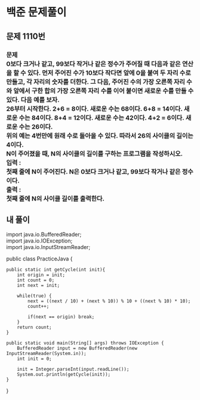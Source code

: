 # 백준 문제풀이

## 문제 1110번
### 문제<br>0보다 크거나 같고, 99보다 작거나 같은 정수가 주어질 때 다음과 같은 연산을 할 수 있다. 먼저 주어진 수가 10보다 작다면 앞에 0을 붙여 두 자리 수로 만들고, 각 자리의 숫자를 더한다. 그 다음, 주어진 수의 가장 오른쪽 자리 수와 앞에서 구한 합의 가장 오른쪽 자리 수를 이어 붙이면 새로운 수를 만들 수 있다. 다음 예를 보자.<br>26부터 시작한다. 2+6 = 8이다. 새로운 수는 68이다. 6+8 = 14이다. 새로운 수는 84이다. 8+4 = 12이다. 새로운 수는 42이다. 4+2 = 6이다. 새로운 수는 26이다.<br>위의 예는 4번만에 원래 수로 돌아올 수 있다. 따라서 26의 사이클의 길이는 4이다.<br>N이 주어졌을 때, N의 사이클의 길이를 구하는 프로그램을 작성하시오.<br>입력 :<br>첫째 줄에 N이 주어진다. N은 0보다 크거나 같고, 99보다 작거나 같은 정수이다.<br>출력 :<br>첫째 줄에 N의 사이클 길이를 출력한다.
## 내 풀이
import java.io.BufferedReader;<br>
import java.io.IOException;<br>
import java.io.InputStreamReader;<br>

public class PracticeJava {

    public static int getCycle(int init){
        int origin = init;
        int count = 0;
        int next = init;

        while(true) {
            next = ((next / 10) + (next % 10)) % 10 + ((next % 10) * 10);
            count++;

            if(next == origin) break;
        }
        return count;
    }

    public static void main(String[] args) throws IOException {
        BufferedReader input = new BufferedReader(new InputStreamReader(System.in));
        int init = 0;

        init = Integer.parseInt(input.readLine());
        System.out.println(getCycle(init));
    }
}
